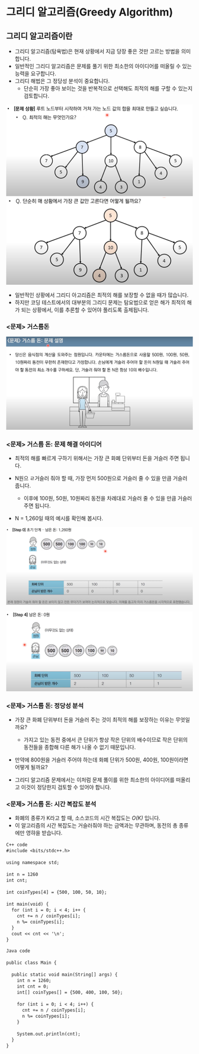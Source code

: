 # 그리디 알고리즘(Greedy Algorithm)

## 그리디 알고리즘이란

- 그리디 알고리즘(탐욕법)은 현재 상황에서 지금 당장 좋은 것만 고르는 방법을 의미합니다.
- 일반적인 그리디 알고리즘은 문제를 풀기 위한 최소한의 아이디어를 떠올릴 수 있는 능력을 요구합니다.
- 그리디 해법은 그 정당성 분석이 중요합니다.
    - 단순히 가장 좋아 보이는 것을 반복적으로 선택해도 최적의 해를 구할 수 있는지 검토합니다.

![img.png](../image/img01.png)
![img.png](../image/img02.png)

- 일반적인 상황에서 그리디 아고리즘은 최적의 해를 보장할 수 없을 때가 많습니다.
- 하지만 코딩 테스트에서의 대부분의 그리디 문제는 탐요법으로 얻은 해가 최적의 해가 되는 상황에서, 이를 추론할 수 있어야 풀리도록 출제됩니다.

### <문제> 거스름돈

![img.png](../image/img03.png)

### <문제> 거스름 돈: 문제 해결 아이디어

- 최적의 해를 빠르게 구하기 위해서는 가장 큰 화폐 단위부터 돈을 거슬러 주면 됩니다.
- N원으 ㄹ거슬러 줘야 할 때, 가장 먼저 500원으로 거슬러 줄 수 있을 만큼 거슬러 줍니다.
    - 이후에 100원, 50원, 10원짜리 동전을 차례대로 거슬러 줄 수 있을 만큼 거슬러 주면 됩니다.

- N = 1,260일 때의 예시를 확인해 봅시다.

![img.png](../image/img04.png)

![img.png](../image/img05.png)

### <문제> 거스름 돈: 정당성 분석

- 가장 큰 화폐 단위부터 돈을 거슬러 주는 것이 최적의 해를 보장하는 이유는 무엇일까요?
    - 가지고 있는 동전 중에서 큰 단위가 항상 작은 단위의 배수이므로 작은 단위의 동전들을 종합해 다른 해가 나올 수 없기 때문입니다.

- 만약에 800원을 거슬러 주어야 하는데 화폐 단위가 500원, 400원, 100원이라면 어떻게 될까요?
- 그리디 알고리즘 문제에서는 이처럼 문제 풀이를 위한 최소한의 아이디어를 떠올리고 이것이 정당한지 검토할 수 있어야 합니다.

### <문제> 거스름 돈: 시간 복잡도 분석

- 화폐의 종류가 K라고 할 때, 소스코드의 시간 복잡도는 *O(K)* 입니다.
- 이 알고리즘의 시간 복잡도는 거슬러줘야 하는 금액과는 무관하며, 동전의 총 종류에만 영햐을 받습니다.

```
C++ code
#include <bits/stdc++.h>

using namespace std;

int n = 1260
int cnt;

int coinTypes[4] = {500, 100, 50, 10};

int main(void) {
  for (int i = 0; i < 4; i++ {
    cnt += n / coinTypes[i];
    n %= coinTypes[i];
  }
  cout << cnt << '\n';
}
```

```
Java code

public class Main {

  public static void main(String[] args) {
    int n = 1260;
    int cnt = 0;
    int[] coinTypes[] = {500, 400, 100, 50};
    
    for (int i = 0; i < 4; i++) {
      cnt += n / coinTypes[i];
      n %= coinTypes[i];
    }
    
    System.out.println(cnt);
  }
}
```

